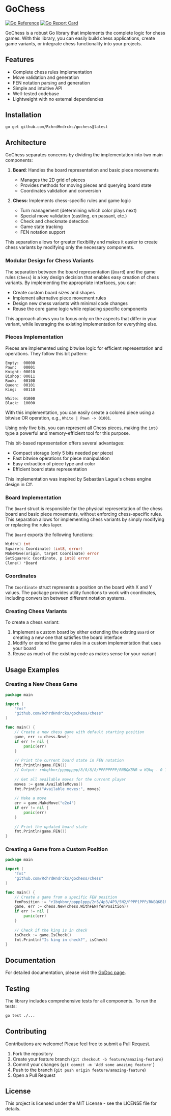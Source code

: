# GoChess

[![Go Reference](https://pkg.go.dev/badge/github.com/RchrdHndrcks/gochess.svg)](https://pkg.go.dev/github.com/RchrdHndrcks/gochess)
[![Go Report Card](https://goreportcard.com/badge/github.com/RchrdHndrcks/gochess)](https://goreportcard.com/report/github.com/RchrdHndrcks/gochess)

GoChess is a robust Go library that implements the complete logic for chess games. With this library, you can easily build chess applications, create game variants, or integrate chess functionality into your projects.

## Features

- Complete chess rules implementation
- Move validation and generation
- FEN notation parsing and generation
- Simple and intuitive API
- Well-tested codebase
- Lightweight with no external dependencies

## Installation

```bash
go get github.com/RchrdHndrcks/gochess@latest
```

## Architecture

GoChess separates concerns by dividing the implementation into two main components:

1. **Board**: Handles the board representation and basic piece movements
   - Manages the 2D grid of pieces
   - Provides methods for moving pieces and querying board state
   - Coordinates validation and conversion

2. **Chess**: Implements chess-specific rules and game logic
   - Turn management (determining which color plays next)
   - Special move validation (castling, en passant, etc.)
   - Check and checkmate detection
   - Game state tracking
   - FEN notation support

This separation allows for greater flexibility and makes it easier to create chess variants by modifying only the necessary components.

### Modular Design for Chess Variants

The separation between the board representation (`Board`) and the game rules (`Chess`) is a key design decision that enables easy creation of chess variants. By implementing the appropriate interfaces, you can:

- Create custom board sizes and shapes
- Implement alternative piece movement rules
- Design new chess variants with minimal code changes
- Reuse the core game logic while replacing specific components

This approach allows you to focus only on the aspects that differ in your variant, while leveraging the existing implementation for everything else.

### Pieces Implementation

Pieces are implemented using bitwise logic for efficient representation and operations. They follow this bit pattern:

```
Empty:  00000
Pawn:   00001
Knight: 00010
Bishop: 00011
Rook:   00100
Queen:  00101
King:   00110

White:  01000
Black:  10000
```

With this implementation, you can easily create a colored piece using a bitwise OR operation, e.g., `White | Pawn -> 01001`.

Using only five bits, you can represent all Chess pieces, making the `int8` type a powerful and memory-efficient tool for this purpose.

This bit-based representation offers several advantages:
- Compact storage (only 5 bits needed per piece)
- Fast bitwise operations for piece manipulation
- Easy extraction of piece type and color
- Efficient board state representation

This implementation was inspired by Sebastian Lague's chess engine design in C#.

### Board Implementation

The `Board` struct is responsible for the physical representation of the chess board and basic piece movements, without enforcing chess-specific rules. This separation allows for implementing chess variants by simply modifying or replacing the rules layer.

The `Board` exports the following functions:

```go
Width() int
Square(c Coordinate) (int8, error)
MakeMove(origin, target Coordinate) error
SetSquare(c Coordinate, p int8) error
Clone() *Board
```

### Coordinates

The `Coordinate` struct represents a position on the board with X and Y values. The package provides utility functions to work with coordinates, including conversion between different notation systems.

### Creating Chess Variants

To create a chess variant:

1. Implement a custom board by either extending the existing `Board` or creating a new one that satisfies the board interface
2. Modify or extend the game rules in a custom implementation that uses your board
3. Reuse as much of the existing code as makes sense for your variant

## Usage Examples

### Creating a New Chess Game

```go
package main

import (
	"fmt"
	"github.com/RchrdHndrcks/gochess/chess"
)

func main() {
	// Create a new chess game with default starting position
	game, err := chess.New()
	if err != nil {
		panic(err)
	}
	
	// Print the current board state in FEN notation
	fmt.Println(game.FEN())
	// Output: rnbqkbnr/pppppppp/8/8/8/8/PPPPPPPP/RNBQKBNR w KQkq - 0 1
	
	// Get all available moves for the current player
	moves := game.AvailableMoves()
	fmt.Println("Available moves:", moves)
	
	// Make a move
	err = game.MakeMove("e2e4")
	if err != nil {
		panic(err)
	}
	
	// Print the updated board state
	fmt.Println(game.FEN())
}
```

### Creating a Game from a Custom Position

```go
package main

import (
	"fmt"
	"github.com/RchrdHndrcks/gochess/chess"
)

func main() {
	// Create a game from a specific FEN position
	fenPosition := "r1bqkbnr/pppp1ppp/2n5/4p3/4P3/5N2/PPPP1PPP/RNBQKB1R w KQkq - 2 3"
	game, err := chess.New(chess.WithFEN(fenPosition))
	if err != nil {
		panic(err)
	}
	
	// Check if the king is in check
	isCheck := game.IsCheck()
	fmt.Println("Is king in check?", isCheck)
}
```

## Documentation

For detailed documentation, please visit the [GoDoc page](https://pkg.go.dev/github.com/RchrdHndrcks/gochess).

## Testing

The library includes comprehensive tests for all components. To run the tests:

```bash
go test ./...
```

## Contributing

Contributions are welcome! Please feel free to submit a Pull Request.

1. Fork the repository
2. Create your feature branch (`git checkout -b feature/amazing-feature`)
3. Commit your changes (`git commit -m 'Add some amazing feature'`)
4. Push to the branch (`git push origin feature/amazing-feature`)
5. Open a Pull Request

## License

This project is licensed under the MIT License - see the LICENSE file for details.